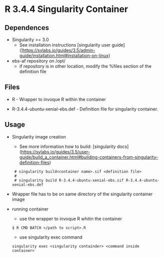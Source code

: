 R 3.4.4 Singularity Container
========

Dependences
--------
- Singularity >= 3.0
  - See installation instructions [singularity user guide] (]https://sylabs.io/guides/3.5/admin-guide/installation.html#installation-on-linux)
- ebs-af repository on /opt/ 
  - if repository is in other location, modify the %files section of the definition file

Files
--------

- R - Wrapper to invoque R within the container

- R-3.4.4-ubuntu-xenial-ebs.def - Definition file for singularity container.


Usage
--------

- Singularity image creation
  - See more information how to build: [singularity docs] (https://sylabs.io/guides/3.5/user-guide/build_a_container.html#building-containers-from-singularity-definition-files)
  ```console
   # singularity build<container name>.sif <definition file>
   #
   # singularity build R-3.4.4-ubuntu-xenial-ebs.sif R-3.4.4-ubuntu-xenial-ebs.def
  ```
- Wrapper file has to be on same directory of the singularity container image

- running container
  - use the wrapper to invoque R whitin the container 
  ```console
  $ R CMD BATCH </path to script>.R 
  ```
  - use singularity exec command
  ```console
  singularity exec <singularity containder> <command inside container>
  ```


